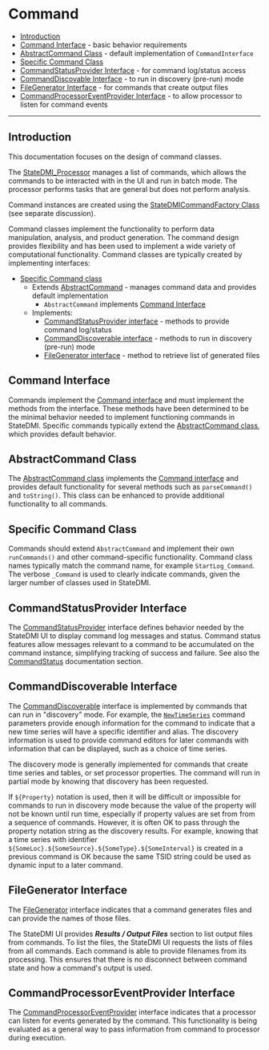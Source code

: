 # Command #

* [Introduction](#introduction)
* [Command Interface](#command-interface) - basic behavior requirements
* [AbstractCommand Class](#abstractcommand-class) - default implementation of `CommandInterface`
* [Specific Command Class](#specific-command-class)
* [CommandStatusProvider Interface](#commandstatusprovider-interface) - for command log/status access
* [CommandDiscovable Interface](#commanddiscoverable-interface) - to run in discovery (pre-run) mode
* [FileGenerator Interface](#file-generator-interface) - for commands that create output files
* [CommandProcessorEventProvider Interface](#commandprocessoreventprovider-interface) - to allow processor to listen for command events

----

## Introduction ##

This documentation focuses on the design of command classes.

The [StateDMI_Processor](https://github.com/OpenCDSS/cdss-app-statedmi-main/blob/master/src/DWR/DMI/StateDMI/StateDMI_Processor.java)
manages a list of commands, which allows the commands to be interacted with in the UI and run in batch mode.
The processor performs tasks that are general but does not perform analysis.

Command instances are created using the [StateDMICommandFactory Class](../command-factory/command-factory) (see separate discussion).

Command classes implement the functionality to perform data manipulation, analysis, and product generation.
The command design provides flexibility and has been used to implement a wide variety of computational functionality.
Command classes are typically created by implementing interfaces:

* [Specific Command class](#specific-command-class)
	+ Extends [AbstractCommand](#abstractcommand-class) - manages command data and provides default implementation
		- `AbstractCommand` implements [Command Interface](#command-interface)
	+ Implements:
		- [CommandStatusProvider interface](#commandstatusprovider-interface) - methods to provide command log/status
		- [CommandDiscoverable interface](#commanddiscoverable-interface) - methods to run in discovery (pre-run) mode
		- [FileGenerator interface](#filegenerator-interface) - method to retrieve list of generated files

## Command Interface ##

Commands implement the
[Command interface](https://github.com/OpenCDSS/cdss-lib-common-java/blob/master/src/RTi/Util/IO/Command.java)
and must implement the methods from the interface.
These methods have been determined to be the minimal behavior needed to implement functioning commands in StateDMI.
Specific commands typically extend the [AbstractCommand class](#abstractcommand-class), which provides default behavior.

## AbstractCommand Class ##

The [AbstractCommand class](https://github.com/OpenCDSS/cdss-lib-common-java/blob/master/src/RTi/Util/IO/AbstractCommand.java)
implements the
[Command interface](https://github.com/OpenCDSS/cdss-lib-common-java/blob/master/src/RTi/Util/IO/Command.java)
and provides default functionality for several methods such as `parseCommand()` and `toString()`.
This class can be enhanced to provide additional functionality to all commands.

## Specific Command Class ##

Commands should extend `AbstractCommand` and implement their own `runCommands()` and other command-specific functionality.
Command class names typically match the command name, for example `StartLog_Command`.
The verbose `_Command` is used to clearly indicate commands, given the larger number of classes used in StateDMI.

## CommandStatusProvider Interface ##

The [CommandStatusProvider](https://github.com/OpenCDSS/cdss-lib-common-java/blob/master/src/RTi/Util/IO/CommandStatusProvider.java)
interface defines behavior needed by the StateDMI UI to display command log messages and status.
Command status features allow messages relevant to a command to be accumulated on the command instance,
simplifying tracking of success and failure.  See also the [CommandStatus](../commandstatus/commandstatus.md) documentation section.

## CommandDiscoverable Interface ##

The [CommandDiscoverable](https://github.com/OpenCDSS/cdss-lib-common-java/blob/master/src/RTi/Util/IO/CommandDiscoverable.java)
interface is implemented by commands that can run in "discovery" mode.
For example, the [`NewTimeSeries`](http://learn.openwaterfoundation.org/cdss-app-statedmi-doc-user/command-ref/NewTimeSeries/NewTimeSeries/)
command parameters provide enough information for the command
to indicate that a new time series will have a specific identifier and alias.
The discovery information is used to provide command editors for later commands with
information that can be displayed, such as a choice of time series.

The discovery mode is generally implemented for commands that create time series and tables, or set processor properties.
The command will run in partial mode by knowing that discovery has been requested.

If `${Property}` notation is used, then it will be difficult or impossible for commands to run in discovery mode
because the value of the property will not be known until run time,
especially if property values are set from from a sequence of commands.
However, it is often OK to pass through the property notation string as the discovery results.
For example, knowing that a time series with identifier `${SomeLoc}.${SomeSource}.${SomeType}.${SomeInterval}` is created
in a previous command is OK because the same TSID string could be used as dynamic input to a later command.

## FileGenerator Interface ##

The [FileGenerator](https://github.com/OpenCDSS/cdss-lib-common-java/blob/master/src/RTi/Util/IO/FileGenerator.java)
interface indicates that a command generates files and can provide the names of those files.

The StateDMI UI provides ***Results / Output Files*** section to list output files from commands.
To list the files, the StateDMI UI requests the lists of files from all commands.
Each command is able to provide filenames from its processing.
This ensures that there is no disconnect between command state and how a command's output is used.

## CommandProcessorEventProvider Interface ##

The [CommandProcessorEventProvider](https://github.com/OpenCDSS/cdss-lib-common-java/blob/master/src/RTi/Util/IO/CommandProcessorEventProvider.java)
interface indicates that a processor can listen for events generated by the command.
This functionality is being evaluated as a general way to pass information from command to processor during execution.
